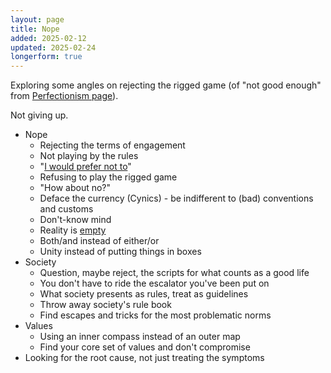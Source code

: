 ```yaml
---
layout: page
title: Nope
added: 2025-02-12
updated: 2025-02-24
longerform: true
---
```


Exploring some angles on rejecting the rigged game (of "not good enough" from [Perfectionism page](/thinking/perfectionism)).

Not giving up.

- Nope
    - Rejecting the terms of engagement
    - Not playing by the rules
    - "[I would prefer not to](https://en.wikipedia.org/wiki/Bartleby,_the_Scrivener)"
    - Refusing to play the rigged game
    - "How about no?"
    - Deface the currency (Cynics) - be indifferent to (bad) conventions and customs
    - Don't-know mind
    - Reality is [empty](/thinking/empty/)
    - Both/and instead of either/or
    - Unity instead of putting things in boxes
- Society
    - Question, maybe reject, the scripts for what counts as a good life
    - You don't have to ride the escalator you've been put on
    - What society presents as rules, treat as guidelines
    - Throw away society's rule book
    - Find escapes and tricks for the most problematic norms
- Values    
    - Using an inner compass instead of an outer map
    - Find your core set of values and don't compromise
- Looking for the root cause, not just treating the symptoms